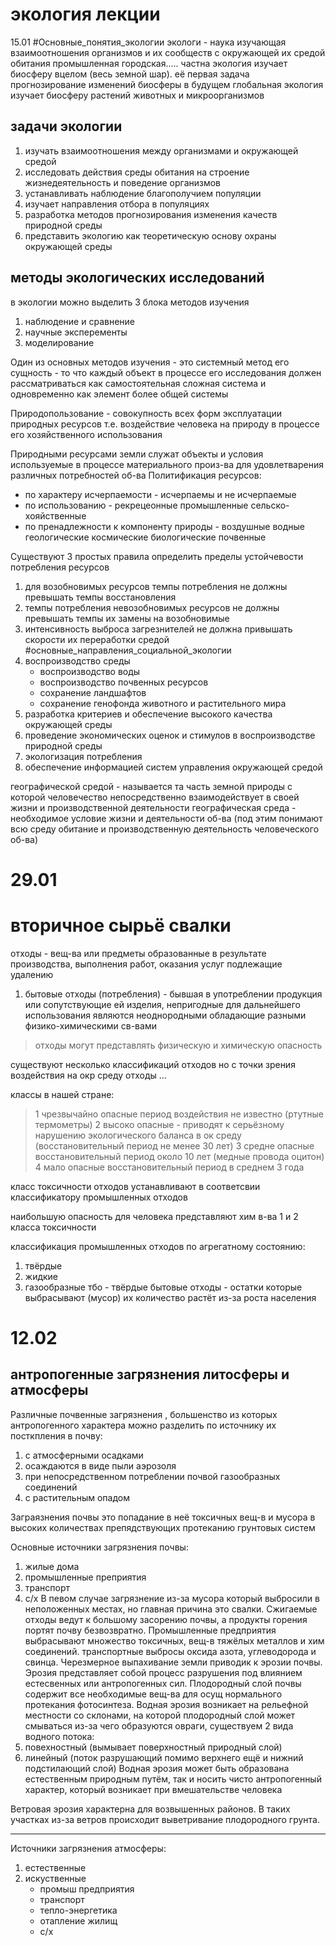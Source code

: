 # экология лекции

15.01
#Основные_понятия_экологии
экологи - наука изучающая взаимоотношения организмов и их сообществ с окружающей их средой обитания
промышленная городская.....
частна экология изучает биосферу вцелом (весь земной шар). её первая задача прогнозирование изменений биосферы в будущем
глобальная экология изучает биосферу растений животных и микроорганизмов
## задачи экологии
1. изучать взаимоотношения между организмами и окружающей средой
2. исследовать действия среды обитания на строение жизнедеятельность и поведение организмов
3. устанавливать наблюдение благополучием популяции
4. изучает направления отбора в популяциях
5. разработка методов прогнозирования изменения качеств природной среды 
6. представить экологию как теоретическую основу охраны окружающей среды
## методы экологических исследований
в экологии можно выделить 3 блока методов изучения
1. наблюдение и сравнение
2. научные эксперементы
3. моделирование

Один из основных методов изучения - это системный метод
его сущность - то что каждый объект в процессе его исследования должен рассматриваться как самостоятельная сложная система и одновременно как элемент более общей системы 

Природопользование - совокупность всех форм эксплуатации природных ресурсов т.е. воздействие человека на природу в процессе его хозяйственного использования

Природными ресурсами земли служат объекты и условия используемые в процессе материального произ-ва для удовлетварения различных потребностей об-ва 
Политификация ресурсов:
- по характеру исчерпаемости - исчерпаемы и не исчерпаемые
- по использованию  - рекрецеонные промышленные сельско-хояйственные
- по пренадлежности к компоненту природы - воздушные водные геологические космические биологические почвенные 

Существуют 3 простых правила определить пределы устойчевости потребления ресурсов 
1. для возобновимых ресурсов темпы потребления не должны превышать темпы восстановления
2. темпы потребления невозобновимых ресурсов не должны превышать темпы их замены на возобновимые 
3.  интенсивность выброса загрезнителей не должна привышать скорости их переработки средой
#основные_направления_социальной_экологии
1. воспроизводство среды
	- воспроизводство воды
	- воспроизводство почвенных ресурсов
	- сохранение ландшафтов
	- сохранение генофонда животного и растительного мира
2. разработка критериев и обеспечение высокого качества окружающей среды
3. проведение экономических оценок и стимулов в воспроизводстве природной среды
4. экологизация потребления
5. обеспечение информацией систем управления окружающей средой

географической средой - называется та часть земной природы с которой человечество непосредственно взаимодействует в своей жизни и производственной деятельности
географическая среда - необходимое условие жизни и деятельности об-ва
(под этим понимают всю среду обитание и производственную деятельность человеческого об-ва)

# 29.01
# вторичное сырьё свалки
отходы - вещ-ва или предметы образованные в результате производства, выполнения работ, оказания услуг подлежащие удалению
1. бытовые отходы (потребления) - бывшая в употреблении продукция или сопутствующие ей изделия, непригодные для дальнейшего использования являются неоднородными обладающие разными физико-химическими св-вами

> отходы могут представлять физическую и химическую опасность 

существуют несколько классификаций отходов но с точки зрения воздействия на окр среду отходы ...

классы в нашей стране:
> 1 чрезвычайно опасные период воздействия не известно (ртутные термометры)
> 2 высоко опасные - приводят к  серьёзному нарушению экологического баланса в ок среду (восстановительный период не менее 30 лет)
> 3 средне опасные восстановительный период около 10 лет (медные провода оцитон)
> 4 мало опасные восстановительный период в среднем 3 года 

класс токсичности отходов устанавливают в соответсвии классификатору промышленных отходов

наибольшую опасность для человека представляют хим в-ва 1 и 2 класса токсичности 

классификация промышленных отходов по агрегатному состоянию:
1. твёрдые
2. жидкие 
3. газообразные 
тбо - твёрдые бытовые отходы - остатки которые выбрасывают (мусор)
их количество растёт из-за роста населения

# 12.02
##
## антропогенные загрязнения литосферы и атмосферы
Различные почвенные загрязнения , большенство из которых антропогенного характера можно разделить по источнику их посткпления в почву:
1. с атмосферными осадками
2. осаждаются в виде пыли аэрозоля
3. при непосредственном потреблении почвой газообразных соединений
4. с растительным опадом

Заграязнения почвы это попадание в неё токсичных вещ-в и мусора в высоких количествах препядствующих протеканию грунтовых систем 

Основные источники загрязнения почвы:
1. жилые дома
2. промышленные преприятия
3. транспорт
4. с/х
В певом случае загрязнение из-за мусора который выбросили в неположенных местах, но главная причина это свалки. Сжигаемые отходы ведут к большому засорению почвы, а продукты горения портят почву безвозвратно. Промышленные предприятия выбрасывают множество токсичных, вещ-в тяжёлых металлов и хим соединений. транспортные выбросы оксида азота, углеводорода и свинца. Черезмерное выпахивание земли приводик к эрозии почвы. Эрозия представляет собой процесс разрушения под влиянием естесвенных или антропогенных сил. Плодородный слой почвы содержит все необходимые вещ-ва для осущ нормального протекания фотосинтеза. Водная эрозия возникает на рельефной местности со склонами, на которой плодородный слой может смываться из-за чего образуются овраги, существуем 2 вида водного потока:
1. повехностный (вымывает поверхностный природный слой)
2. линейный (поток разрушающий помимо верхнего ещё и нижний подстилающий слой)
Водная эрозия может быть образована естественным природным путём, так и носить чисто антропогенный характер, который возникает при вмешательстве человека

Ветровая эрозия характерна для возвышенных районов. В таких участках из-за ветров происходит выветривание плодородного грунта.

---

Источники загрязнения атмосферы:
1. естественные
2. искуственные
	-  промыш предприятия
	- транспорт
	- тепло-энергетика
	- отапление жилищ
	- с/х
  

